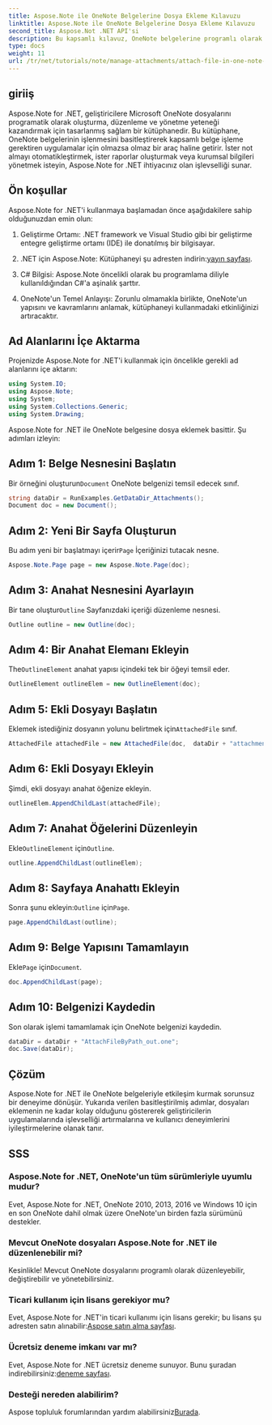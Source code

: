 ```yaml
---
title: Aspose.Note ile OneNote Belgelerine Dosya Ekleme Kılavuzu
linktitle: Aspose.Note ile OneNote Belgelerine Dosya Ekleme Kılavuzu
second_title: Aspose.Not .NET API'si
description: Bu kapsamlı kılavuz, OneNote belgelerine programlı olarak dosya ekleme sürecinde size yol göstererek not alma ve belge yönetimi görevlerinizi yükseltmenize olanak tanır. Net, adım adım talimatlar ve faydalı SSS'lerle.
type: docs
weight: 11
url: /tr/net/tutorials/note/manage-attachments/attach-file-in-one-note-documents/
---
```

## giriiş

Aspose.Note for .NET, geliştiricilere Microsoft OneNote dosyalarını programatik olarak oluşturma, düzenleme ve yönetme yeteneği kazandırmak için tasarlanmış sağlam bir kütüphanedir. Bu kütüphane, OneNote belgelerinin işlenmesini basitleştirerek kapsamlı belge işleme gerektiren uygulamalar için olmazsa olmaz bir araç haline getirir. İster not almayı otomatikleştirmek, ister raporlar oluşturmak veya kurumsal bilgileri yönetmek isteyin, Aspose.Note for .NET ihtiyacınız olan işlevselliği sunar.

## Ön koşullar

Aspose.Note for .NET'i kullanmaya başlamadan önce aşağıdakilere sahip olduğunuzdan emin olun:

1. Geliştirme Ortamı: .NET framework ve Visual Studio gibi bir geliştirme entegre geliştirme ortamı (IDE) ile donatılmış bir bilgisayar.
  
2.  .NET için Aspose.Note: Kütüphaneyi şu adresten indirin:[yayın sayfası](https://releases.aspose.com/note/net/).

3. C# Bilgisi: Aspose.Note öncelikli olarak bu programlama diliyle kullanıldığından C#'a aşinalık şarttır.

4. OneNote'un Temel Anlayışı: Zorunlu olmamakla birlikte, OneNote'un yapısını ve kavramlarını anlamak, kütüphaneyi kullanmadaki etkinliğinizi artıracaktır.

## Ad Alanlarını İçe Aktarma

Projenizde Aspose.Note for .NET'i kullanmak için öncelikle gerekli ad alanlarını içe aktarın:

```csharp
using System.IO;
using Aspose.Note;
using System;
using System.Collections.Generic;
using System.Drawing;
```

Aspose.Note for .NET ile OneNote belgesine dosya eklemek basittir. Şu adımları izleyin:

## Adım 1: Belge Nesnesini Başlatın

 Bir örneğini oluşturun`Document` OneNote belgenizi temsil edecek sınıf.

```csharp
string dataDir = RunExamples.GetDataDir_Attachments();
Document doc = new Document();
```

## Adım 2: Yeni Bir Sayfa Oluşturun

 Bu adım yeni bir başlatmayı içerir`Page` İçeriğinizi tutacak nesne.

```csharp
Aspose.Note.Page page = new Aspose.Note.Page(doc);
```

## Adım 3: Anahat Nesnesini Ayarlayın

 Bir tane oluştur`Outline` Sayfanızdaki içeriği düzenleme nesnesi.

```csharp
Outline outline = new Outline(doc);
```

## Adım 4: Bir Anahat Elemanı Ekleyin

 The`OutlineElement` anahat yapısı içindeki tek bir öğeyi temsil eder.

```csharp
OutlineElement outlineElem = new OutlineElement(doc);
```

## Adım 5: Ekli Dosyayı Başlatın

 Eklemek istediğiniz dosyanın yolunu belirtmek için`AttachedFile` sınıf.

```csharp
AttachedFile attachedFile = new AttachedFile(doc,  dataDir + "attachment.txt");
```

## Adım 6: Ekli Dosyayı Ekleyin

Şimdi, ekli dosyayı anahat öğenize ekleyin.

```csharp
outlineElem.AppendChildLast(attachedFile);
```

## Adım 7: Anahat Öğelerini Düzenleyin

 Ekle`OutlineElement` için`Outline`.

```csharp
outline.AppendChildLast(outlineElem);
```

## Adım 8: Sayfaya Anahattı Ekleyin

 Sonra şunu ekleyin:`Outline` için`Page`.

```csharp
page.AppendChildLast(outline);
```

## Adım 9: Belge Yapısını Tamamlayın

 Ekle`Page` için`Document`.

```csharp
doc.AppendChildLast(page);
```

## Adım 10: Belgenizi Kaydedin

Son olarak işlemi tamamlamak için OneNote belgenizi kaydedin.

```csharp
dataDir = dataDir + "AttachFileByPath_out.one";
doc.Save(dataDir);
```

## Çözüm

Aspose.Note for .NET ile OneNote belgeleriyle etkileşim kurmak sorunsuz bir deneyime dönüşür. Yukarıda verilen basitleştirilmiş adımlar, dosyaları eklemenin ne kadar kolay olduğunu göstererek geliştiricilerin uygulamalarında işlevselliği artırmalarına ve kullanıcı deneyimlerini iyileştirmelerine olanak tanır.

## SSS

### Aspose.Note for .NET, OneNote'un tüm sürümleriyle uyumlu mudur?

Evet, Aspose.Note for .NET, OneNote 2010, 2013, 2016 ve Windows 10 için en son OneNote dahil olmak üzere OneNote'un birden fazla sürümünü destekler.

### Mevcut OneNote dosyaları Aspose.Note for .NET ile düzenlenebilir mi?

Kesinlikle! Mevcut OneNote dosyalarını programlı olarak düzenleyebilir, değiştirebilir ve yönetebilirsiniz.

### Ticari kullanım için lisans gerekiyor mu?

 Evet, Aspose.Note for .NET'in ticari kullanımı için lisans gerekir; bu lisans şu adresten satın alınabilir:[Aspose satın alma sayfası](https://purchase.conholdate.com/buy).

### Ücretsiz deneme imkanı var mı?

 Evet, Aspose.Note for .NET ücretsiz deneme sunuyor. Bunu şuradan indirebilirsiniz:[deneme sayfası](https://releases.aspose.com/).

### Desteği nereden alabilirim?

 Aspose topluluk forumlarından yardım alabilirsiniz[Burada](https://forum.aspose.com/c/note/28).
